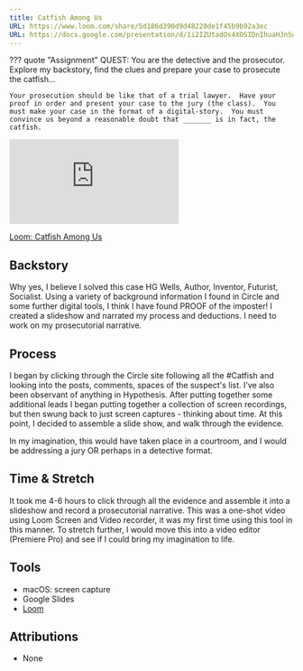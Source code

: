 ```yaml
---
title: Catfish Among Us
URL: https://www.loom.com/share/5d186d390d9d48228de1f45b9b92a3ec
URL: https://docs.google.com/presentation/d/1i2IZUtadOs4XOSIDnIhuaHJnSuTbwnRl5TM3WmLzf6U/edit?usp=sharing
---
```


??? quote "Assignment"
    QUEST: You are the detective and the prosecutor.  Explore my backstory, find the clues and prepare your case to prosecute the catfish...

    Your prosecution should be like that of a trial lawyer.  Have your proof in order and present your case to the jury (the class).  You must make your case in the format of a digital-story.  You must convince us beyond a reasonable doubt that _______ is in fact, the catfish.

<div class="aspect-ratio aspect-ratio--16-9">
  <iframe class="aspect-ratio--content" src="https://www.loom.com/embed/5d186d390d9d48228de1f45b9b92a3ec" title="Loom video " frameborder="0" allow="accelerometer; autoplay; clipboard-write; encrypted-media; gyroscope; picture-in-picture" allowfullscreen></iframe>
</div>

[Loom: Catfish Among Us](https://www.loom.com/share/5d186d390d9d48228de1f45b9b92a3ec)

## Backstory

Why yes, I believe I solved this case HG Wells, Author, Inventor, Futurist, Socialist. Using a variety of background information I found in Circle and some further digital tools, I think I have found PROOF of the imposter! I created a slideshow and narrated my process and deductions. I need to work on my prosecutorial narrative.

## Process

I began by clicking through the Circle site following all the #Catfish and looking into the posts, comments, spaces of the suspect's list. I’ve also been observant of anything in Hypothesis. After putting together some additional leads I began putting together a collection of screen recordings, but then swung back to just screen captures - thinking about time. At this point, I decided to assemble a slide show, and walk through the evidence.

In my imagination, this would have taken place in a courtroom, and I would be addressing a jury OR perhaps in a detective format.

## Time & Stretch

It took me 4-6 hours to click through all the evidence and assemble it into a slideshow and record a prosecutorial narrative. This was a one-shot video using Loom Screen and Video recorder, it was my first time using this tool in this manner. To stretch further, I would move this into a video editor (Premiere Pro) and see if I could bring my imagination to life.

## Tools

-   macOS: screen capture
-   Google Slides
-   [Loom](https://www.loom.com)

## Attributions

-   None
